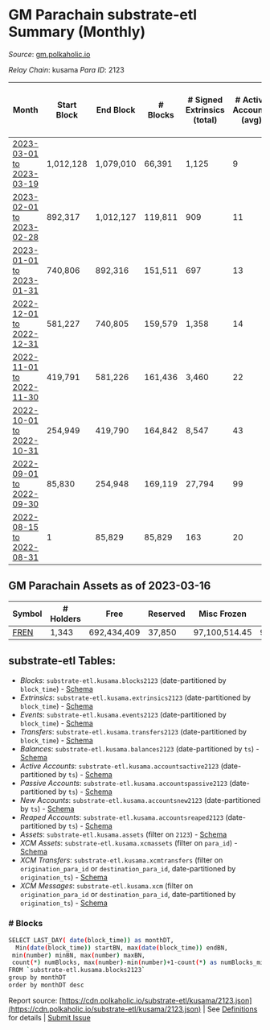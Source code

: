 # GM Parachain substrate-etl Summary (Monthly)

_Source_: [gm.polkaholic.io](https://gm.polkaholic.io)

*Relay Chain*: kusama
*Para ID*: 2123



| Month | Start Block | End Block | # Blocks | # Signed Extrinsics (total) | # Active Accounts (avg) | # Addresses with Balances (max) | Issues |
| ----- | ----------- | --------- | -------- | --------------------------- | ----------------------- | ------------------------------- | ------ |
| [2023-03-01 to 2023-03-19](/kusama/2123-gm/2023-03-31.md) | 1,012,128 | 1,079,010 | 66,391 | 1,125 | 9 | 1,343 | - 492 (0.74%) |   
| [2023-02-01 to 2023-02-28](/kusama/2123-gm/2023-02-28.md) | 892,317 | 1,012,127 | 119,811 | 909 | 11 | 1,342 | -   |   
| [2023-01-01 to 2023-01-31](/kusama/2123-gm/2023-01-31.md) | 740,806 | 892,316 | 151,511 | 697 | 13 | 1,337 | -   |   
| [2022-12-01 to 2022-12-31](/kusama/2123-gm/2022-12-31.md) | 581,227 | 740,805 | 159,579 | 1,358 | 14 | 1,334 | -   |   
| [2022-11-01 to 2022-11-30](/kusama/2123-gm/2022-11-30.md) | 419,791 | 581,226 | 161,436 | 3,460 | 22 | 1,329 | -   |   
| [2022-10-01 to 2022-10-31](/kusama/2123-gm/2022-10-31.md) | 254,949 | 419,790 | 164,842 | 8,547 | 43 | 1,325 | -   |   
| [2022-09-01 to 2022-09-30](/kusama/2123-gm/2022-09-30.md) | 85,830 | 254,948 | 169,119 | 27,794 | 99 | 1,269 | -   |   
| [2022-08-15 to 2022-08-31](/kusama/2123-gm/2022-08-31.md) | 1 | 85,829 | 85,829 | 163 | 20 | 42 | -   |   

## GM Parachain Assets as of 2023-03-16



| Symbol | # Holders | Free | Reserved | Misc Frozen | Frozen | Price | AssetID | 
| ----- | --------- | ---- | -------- | ----------- | ------ | ----- | --- |
| [FREN](/kusama/assets/FREN) | 1,343 | 692,434,409  | 37,850  | 97,100,514.45   | 97,100,514.45  |  |   `{"Token":"FREN"}` | 

## substrate-etl Tables:

* _Blocks_: `substrate-etl.kusama.blocks2123` (date-partitioned by `block_time`) - [Schema](/schema/balances.json)
* _Extrinsics_: `substrate-etl.kusama.extrinsics2123` (date-partitioned by `block_time`) - [Schema](/schema/extrinsics.json)
* _Events_: `substrate-etl.kusama.events2123` (date-partitioned by `block_time`) - [Schema](/schema/events.json)
* _Transfers_: `substrate-etl.kusama.transfers2123` (date-partitioned by `block_time`) - [Schema](/schema/transfers.json)
* _Balances_: `substrate-etl.kusama.balances2123` (date-partitioned by `ts`) - [Schema](/schema/balances.json)
* _Active Accounts_: `substrate-etl.kusama.accountsactive2123` (date-partitioned by `ts`) - [Schema](/schema/accountsactive.json)
* _Passive Accounts_: `substrate-etl.kusama.accountspassive2123` (date-partitioned by `ts`) - [Schema](/schema/accountspassive.json)
* _New Accounts_: `substrate-etl.kusama.accountsnew2123` (date-partitioned by `ts`) - [Schema](/schema/accountsnew.json)
* _Reaped Accounts_: `substrate-etl.kusama.accountsreaped2123` (date-partitioned by `ts`) - [Schema](/schema/accountsreaped.json)
* _Assets_: `substrate-etl.kusama.assets` (filter on `2123`) - [Schema](/schema/assets.json)
* _XCM Assets_: `substrate-etl.kusama.xcmassets` (filter on `para_id`) - [Schema](/schema/xcmassets.json)
* _XCM Transfers_: `substrate-etl.kusama.xcmtransfers` (filter on `origination_para_id` or `destination_para_id`, date-partitioned by `origination_ts`) - [Schema](/schema/xcmtransfers.json)
* _XCM Messages_: `substrate-etl.kusama.xcm` (filter on `origination_para_id` or `destination_para_id`, date-partitioned by `origination_ts`) - [Schema](/schema/xcm.json)

### # Blocks
```bash
SELECT LAST_DAY( date(block_time)) as monthDT,
  Min(date(block_time)) startBN, max(date(block_time)) endBN, 
 min(number) minBN, max(number) maxBN, 
 count(*) numBlocks, max(number)-min(number)+1-count(*) as numBlocks_missing 
FROM `substrate-etl.kusama.blocks2123` 
group by monthDT 
order by monthDT desc
```


Report source: [https://cdn.polkaholic.io/substrate-etl/kusama/2123.json](https://cdn.polkaholic.io/substrate-etl/kusama/2123.json) | See [Definitions](/DEFINITIONS.md) for details | [Submit Issue](https://github.com/colorfulnotion/substrate-etl/issues)

